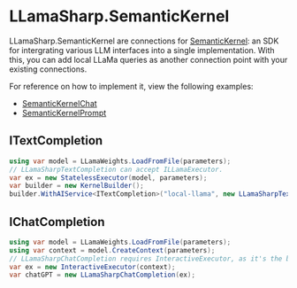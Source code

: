# LLamaSharp.SemanticKernel

LLamaSharp.SemanticKernel are connections for [SemanticKernel](https://github.com/microsoft/semantic-kernel): an SDK for intergrating various LLM interfaces into a single implementation. With this, you can add local LLaMa queries as another connection point with your existing connections.

For reference on how to implement it, view the following examples: 

- [SemanticKernelChat](../LLama.Examples/NewVersion/SemanticKernelChat.cs)
- [SemanticKernelPrompt](../LLama.Examples/NewVersion/SemanticKernelPrompt.cs)

## ITextCompletion
```csharp
using var model = LLamaWeights.LoadFromFile(parameters);
// LLamaSharpTextCompletion can accept ILLamaExecutor. 
var ex = new StatelessExecutor(model, parameters);
var builder = new KernelBuilder();
builder.WithAIService<ITextCompletion>("local-llama", new LLamaSharpTextCompletion(ex), true);
```

## IChatCompletion
```csharp
using var model = LLamaWeights.LoadFromFile(parameters);
using var context = model.CreateContext(parameters);
// LLamaSharpChatCompletion requires InteractiveExecutor, as it's the best fit for the given command.
var ex = new InteractiveExecutor(context);
var chatGPT = new LLamaSharpChatCompletion(ex);
```
